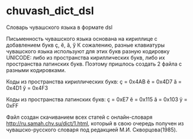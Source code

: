 # chuvash_dict_dsl
Словарь чувашского языка в формате dsl

Письменность чувашского языка основана на кириллице с добавлением букв ҫ, ӗ, ӑ, ӳ
К сожалению, разные клавиатуры чувашского языка используют для этих букв разную кодировку UNICODE: либо из пространства кириллических букв, либо их пространства латинских букв. Поэтому пришлось создать 2 файла с разными кодировками.

Коды из пространства кириллических букв:
ҫ = 0x4AB
ӗ = 0x4D7
ӑ = 0x4D1
ӳ = 0x4F3

Коды из пространства латинских букв:
ç = 0xE7
ĕ = 0x115
ă = 0x103
ÿ = 0xFF

Файл создан скачиванием всех статей с онлайн-словаря http://ru.samah.chv.su/dict/1.html, который в свою очередь получен из чувашско-русского словаря под редакцией М.И. Скворцова(1985).

